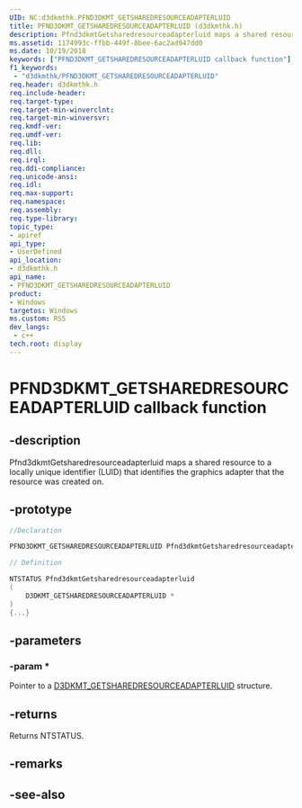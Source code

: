 ```yaml
---
UID: NC:d3dkmthk.PFND3DKMT_GETSHAREDRESOURCEADAPTERLUID
title: PFND3DKMT_GETSHAREDRESOURCEADAPTERLUID (d3dkmthk.h)
description: Pfnd3dkmtGetsharedresourceadapterluid maps a shared resource to a locally unique identifier (LUID) that identifies the graphics adapter that the resource was created on.
ms.assetid: 1174993c-ffbb-449f-8bee-6ac2ad947dd0
ms.date: 10/19/2018
keywords: ["PFND3DKMT_GETSHAREDRESOURCEADAPTERLUID callback function"]
f1_keywords:
 - "d3dkmthk/PFND3DKMT_GETSHAREDRESOURCEADAPTERLUID"
req.header: d3dkmthk.h
req.include-header:
req.target-type:
req.target-min-winverclnt:
req.target-min-winversvr:
req.kmdf-ver:
req.umdf-ver:
req.lib:
req.dll:
req.irql: 
req.ddi-compliance:
req.unicode-ansi:
req.idl:
req.max-support:
req.namespace:
req.assembly:
req.type-library: 
topic_type: 
- apiref
api_type: 
- UserDefined
api_location: 
- d3dkmthk.h
api_name: 
- PFND3DKMT_GETSHAREDRESOURCEADAPTERLUID
product:
- Windows
targetos: Windows
ms.custom: RS5
dev_langs:
 - c++
tech.root: display
---
```


# PFND3DKMT_GETSHAREDRESOURCEADAPTERLUID callback function

## -description

Pfnd3dkmtGetsharedresourceadapterluid maps a shared resource to a locally unique identifier (LUID) that identifies the graphics adapter that the resource was created on.

## -prototype

```cpp
//Declaration

PFND3DKMT_GETSHAREDRESOURCEADAPTERLUID Pfnd3dkmtGetsharedresourceadapterluid; 

// Definition

NTSTATUS Pfnd3dkmtGetsharedresourceadapterluid 
(
	D3DKMT_GETSHAREDRESOURCEADAPTERLUID *
)
{...}

```

## -parameters

### -param * 

Pointer to a [D3DKMT_GETSHAREDRESOURCEADAPTERLUID](ns-d3dkmthk-_d3dkmt_getsharedresourceadapterluid.md) structure.

## -returns

Returns NTSTATUS.


## -remarks




## -see-also
